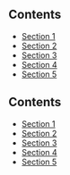 <nav class="au-inpage-nav-links" aria-label="in page navigation">
  <h2 class="au-inpage-nav-links__heading">Contents</h2>
  <ul class="au-link-list">
    <li><a href="#section1">Section 1</a></li>
    <li><a href="#section2">Section 2</a></li>
    <li><a href="#section3">Section 3</a></li>
    <li><a href="#section4">Section 4</a></li>
    <li><a href="#section5">Section 5</a></li>
  </ul>
</nav>

<div class="au-body au-body--dark">
  <nav class="au-inpage-nav-links au-inpage-nav-links--dark" aria-label="in page navigation">
    <h2 class="au-inpage-nav-links__heading">Contents</h2>
    <ul class="au-link-list">
      <li><a href="#section1">Section 1</a></li>
      <li><a href="#section2">Section 2</a></li>
      <li><a href="#section3">Section 3</a></li>
      <li><a href="#section4">Section 4</a></li>
      <li><a href="#section5">Section 5</a></li>
    </ul>
  </nav>
</div>
